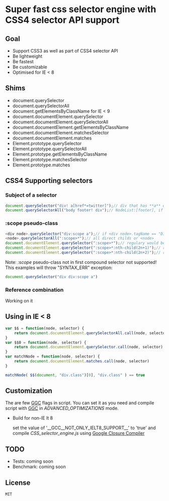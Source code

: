 # Super fast css selector engine with CSS4 selector API support

## Goal

- Support CSS3 as well as part of CSS4 selector API
- Be lightweight
- Be fastest
- Be customizable
- Optimised for IE < 8

## Shims

- document.querySelector
- document.querySelectorAll
- document.getElementsByClassName for IE < 9
- document.documentElement.querySelector
- document.documentElement.querySelectorAll
- document.documentElement.getElementsByClassName
- document.documentElement.matchesSelector
- document.documentElement.matches
- Element.prototype.querySelector
- Element.prototype.querySelectorAll
- Element.prototype.getElementsByClassName
- Element.prototype.matchesSelector
- Element.prototype.matches

## CSS4 Supporting selectors

### Subject of a selector
```javascript
document.querySelector("div! a[href*=twitter]");// div that has **a** element with _href_ attribute that contains "twitter"
document.querySelectorAll("body footer! div");// NodeList:[footer], if <footer> is in <body> and <footer> contains <div>
```
### :scope pseudo-class
```javascript
<div node>.querySelector("div:scope a");// if <div node>.tagName == "DIV" -> result is <a> element, child of <div node>
<node>.querySelectorAll(":scope>*");// all direct childs or <node>
document.documentElement.querySelector(":scope>*");// regulary would be <head>
document.documentElement.querySelector(":scope>*:nth-child(2n+1)");// regulary would be <head> also
document.documentElement.querySelector(":scope>*:nth-child(2n+2)");// regulary would be <body>
```
Note: _:scope_ pseudo-class not in first compound selector not supported!
This examples will throw "SYNTAX_ERR" exception:
```javascript
document.querySelector("div div:scope a")
```
### Reference combination
Working on it

## Using in IE < 8

```javascript
var $$ = function(node, selector) {
    return document.documentElement.querySelectorAll.call(node, selector)
}
var $$0 = function(node, selector) {
    return document.documentElement.querySelector.call(node, selector)
}
var matchNode = function(node, selector) {
    return document.documentElement.matches.call(node, selector)
}

matchNode( $$(document, "div.class")[0], "div.class" ) == true
```

## Customization

The are few [GGC](http://closure-compiler.appspot.com/home) flags in script. You can set it as you need and compile script with [GGC](http://closure-compiler.appspot.com/home) in _ADVANCED_OPTIMIZATIONS_ mode.

- Build for non-IE lt 8

	set the value of '\_\_GCC\_\_NOT\_ONLY\_IELT8\_SUPPORT\_\_' to 'true' and compile _CSS\_selector\_engine.js_ using [Google Closure Compiler](http://closure-compiler.appspot.com/home)

## TODO

- Tests: coming soon
- Benchmark: coming soon

## License

    MIT

